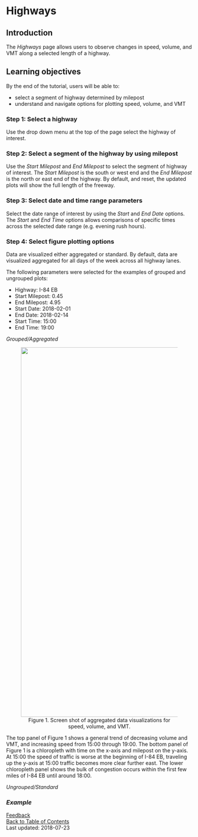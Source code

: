 # Highways

## Introduction
The _Highways_ page allows users to observe changes in speed, volume, and VMT along a selected length of a highway.

## Learning objectives
By the end of the tutorial, users will be able to:
* select a segment of highway determined by milepost
* understand and navigate options for plotting speed, volume, and VMT

### Step 1: Select a highway
Use the drop down menu at the top of the page select the highway of interest.

### Step 2: Select a segment of the highway by using milepost
Use the _Start Milepost_ and _End Milepost_ to select the segment of highway of interest. The _Start Milepost_ is the south or west end and the _End Milepost_ is the north or east end of the highway. By default, and reset, the updated plots will show the full length of the freeway.

### Step 3: Select date and time range parameters
Select the date range of interest by using the _Start_ and _End Date_ options. The _Start_ and _End Time_ options allows comparisons of specific times across the selected date range (e.g. evening rush hours).

### Step 4: Select figure plotting options
Data are visualized either aggregated or standard. By default, data are visualized aggregated for all days of the week across all highway lanes.

The following parameters were selected for the examples of grouped and ungrouped plots:
* Highway: I-84 EB
* Start Milepost: 0.45
* End Milepost: 4.95
* Start Date: 2018-02-01
* End Date: 2018-02-14
* Start Time: 15:00
* End Time: 19:00

_Grouped/Aggregated_
<figure align = "center">
<img src="https://github.com/adus/portal-documentation/blob/master/images/highways-images/aggregated_img" width="1000">
<figcaption>Figure 1. Screen shot of aggregated data visualizations for speed, volume, and VMT.  </figcaption>  
</figure>  

The top panel of Figure 1 shows a general trend of decreasing volume and VMT, and increasing speed from 15:00 through 19:00. The bottom panel of Figure 1 is a chloropleth with time on the x-axis and milepost on the y-axis. At 15:00 the speed of traffic is worse at the beginning of I-84 EB, traveling up the y-axis at 15:00 traffic becomes more clear further east. The lower chloropleth panel shows the bulk of congestion occurs within the first few miles of I-84 EB until around 18:00.

_Ungrouped/Standard_



### _Example_


[Feedback](https://github.com/adus/portal-documentation/issues)  
[Back to Table of Contents](https://github.com/adus/portal-documentation)  
Last updated: 2018-07-23
